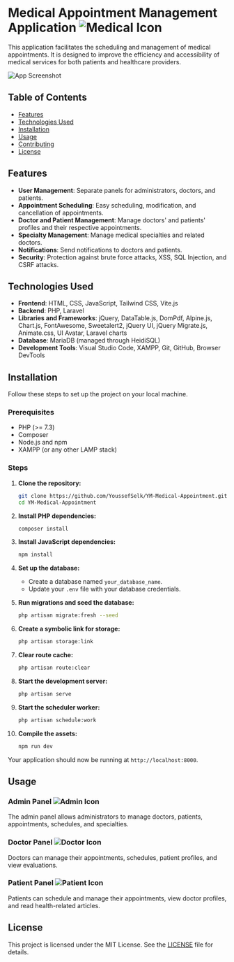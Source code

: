 # Medical Appointment Management Application ![Medical Icon](https://img.icons8.com/ios/50/000000/stethoscope.png)

This application facilitates the scheduling and management of medical appointments. It is designed to improve the efficiency and accessibility of medical services for both patients and healthcare providers.

![App Screenshot](https://via.placeholder.com/800x400)

## Table of Contents
- [Features](#features)
- [Technologies Used](#technologies-used)
- [Installation](#installation)
- [Usage](#usage)
- [Contributing](#contributing)
- [License](#license)

## Features

- **User Management**: Separate panels for administrators, doctors, and patients.
- **Appointment Scheduling**: Easy scheduling, modification, and cancellation of appointments.
- **Doctor and Patient Management**: Manage doctors' and patients' profiles and their respective appointments.
- **Specialty Management**: Manage medical specialties and related doctors.
- **Notifications**: Send notifications to doctors and patients.
- **Security**: Protection against brute force attacks, XSS, SQL Injection, and CSRF attacks.


## Technologies Used

- **Frontend**: HTML, CSS, JavaScript, Tailwind CSS, Vite.js 
- **Backend**: PHP, Laravel
- **Libraries and Frameworks**: jQuery, DataTable.js, DomPdf, Alpine.js, Chart.js, FontAwesome, Sweetalert2, jQuery UI, jQuery Migrate.js, Animate.css, UI Avatar, Laravel charts 
- **Database**: MariaDB (managed through HeidiSQL) 
- **Development Tools**: Visual Studio Code, XAMPP, Git, GitHub, Browser DevTools 

## Installation

Follow these steps to set up the project on your local machine.

### Prerequisites

- PHP (>= 7.3)
- Composer
- Node.js and npm
- XAMPP (or any other LAMP stack)

### Steps

1. **Clone the repository:**
    ```sh
    git clone https://github.com/YoussefSelk/YM-Medical-Appointment.git
    cd YM-Medical-Appointment
    ```

2. **Install PHP dependencies:**
    ```sh
    composer install
    ```

3. **Install JavaScript dependencies:**
    ```sh
    npm install
    ```

4. **Set up the database:**
    - Create a database named `your_database_name`.
    - Update your `.env` file with your database credentials.

5. **Run migrations and seed the database:**
    ```sh
    php artisan migrate:fresh --seed
    ```

6. **Create a symbolic link for storage:**
    ```sh
    php artisan storage:link
    ```

7. **Clear route cache:**
    ```sh
    php artisan route:clear
    ```

8. **Start the development server:**
    ```sh
    php artisan serve
    ```

9. **Start the scheduler worker:**
    ```sh
    php artisan schedule:work
    ```

10. **Compile the assets:**
    ```sh
    npm run dev
    ```

Your application should now be running at `http://localhost:8000`.


## Usage

### Admin Panel ![Admin Icon](https://img.icons8.com/ios/50/000000/admin-settings.png)

The admin panel allows administrators to manage doctors, patients, appointments, schedules, and specialties.

### Doctor Panel ![Doctor Icon](https://img.icons8.com/ios/50/000000/doctor-male.png)

Doctors can manage their appointments, schedules, patient profiles, and view evaluations.

### Patient Panel ![Patient Icon](https://img.icons8.com/ios/50/000000/patient-oxygen-mask.png)

Patients can schedule and manage their appointments, view doctor profiles, and read health-related articles.



## License

This project is licensed under the MIT License. See the [LICENSE](LICENSE) file for details.

